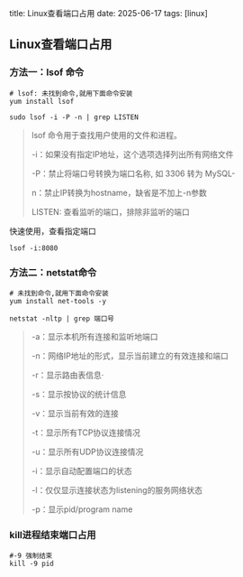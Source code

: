 title: Linux查看端口占用
date: 2025-06-17
tags: [linux]

## Linux查看端口占用

### 方法一：lsof 命令

```shell
# lsof: 未找到命令,就用下面命令安装
yum install lsof
```

```shell
sudo lsof -i -P -n | grep LISTEN
```

> lsof 命令用于查找用户使用的文件和进程。
>
> -i：如果没有指定IP地址，这个选项选择列出所有网络文件
>
> -P：禁止将端口号转换为端口名称, 如 3306 转为 MySQL-
>
> n：禁止IP转换为hostname，缺省是不加上-n参数
>
> LISTEN: 查看监听的端口，排除非监听的端口

快速使用，查看指定端口

```shell
lsof -i:8080
```



### 方法二：netstat命令

```shell
# 未找到命令,就用下面命令安装
yum install net-tools -y
```

```shell
netstat -nltp | grep 端口号
```

> -a：显示本机所有连接和监听地端口
>
> -n：网络IP地址的形式，显示当前建立的有效连接和端口
>
> -r：显示路由表信息·
>
> -s：显示按协议的统计信息
>
> -v：显示当前有效的连接
>
> -t：显示所有TCP协议连接情况
>
> -u：显示所有UDP协议连接情况
>
> -i：显示自动配置端口的状态
>
> -l：仅仅显示连接状态为listening的服务网络状态
>
> -p：显示pid/program name

### kill进程结束端口占用

```shell
#-9 强制结束
kill -9 pid
```

